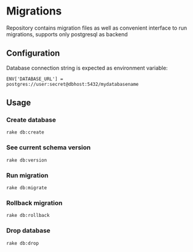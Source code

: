 # Migrations

Repository contains migration files as well as convenient interface to run migrations, supports only postgresql as backend

## Configuration

Database connection string is expected as environment variable:

`ENV['DATABASE_URL'] = postgres://user:secret@dbhost:5432/mydatabasename`

## Usage

### Create database

`rake db:create`

### See current schema version

`rake db:version`

### Run migration

`rake db:migrate`

### Rollback migration

`rake db:rollback`

### Drop database

`rake db:drop`

